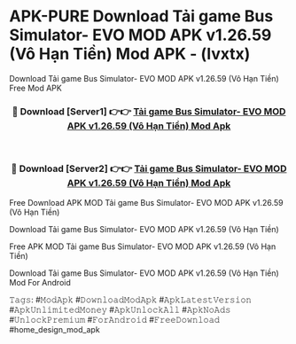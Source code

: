 # APK-PURE Download Tải game Bus Simulator- EVO MOD APK v1.26.59 (Vô Hạn Tiền) Mod APK - (lvxtx)
Download Tải game Bus Simulator- EVO MOD APK v1.26.59 (Vô Hạn Tiền) Free Mod APK

<div align="center">
<h3>🔴 Download [Server1] 👉👉 <a href="https://apk-comot.site?title=Tải_game_Bus_Simulator-_EVO_MOD_APK_v1.26.59_(Vô_Hạn_Tiền)">Tải game Bus Simulator- EVO MOD APK v1.26.59 (Vô Hạn Tiền) Mod Apk</a></h3><br>

<h3>🔴 Download [Server2] 👉👉 <a href="https://apk-comot.site?title=Tải_game_Bus_Simulator-_EVO_MOD_APK_v1.26.59_(Vô_Hạn_Tiền)">Tải game Bus Simulator- EVO MOD APK v1.26.59 (Vô Hạn Tiền) Mod Apk</a></h3>
</div>


Free Download APK MOD Tải game Bus Simulator- EVO MOD APK v1.26.59 (Vô Hạn Tiền)

Download Tải game Bus Simulator- EVO MOD APK v1.26.59 (Vô Hạn Tiền) 

Free APK MOD Tải game Bus Simulator- EVO MOD APK v1.26.59 (Vô Hạn Tiền) 

Download Tải game Bus Simulator- EVO MOD APK v1.26.59 (Vô Hạn Tiền) Mod For Android

𝚃𝚊𝚐𝚜: #𝙼𝚘𝚍𝙰𝚙𝚔 #𝙳𝚘𝚠𝚗𝚕𝚘𝚊𝚍𝙼𝚘𝚍𝙰𝚙𝚔 #𝙰𝚙𝚔𝙻𝚊𝚝𝚎𝚜𝚝𝚅𝚎𝚛𝚜𝚒𝚘𝚗 #𝙰𝚙𝚔𝚄𝚗𝚕𝚒𝚖𝚒𝚝𝚎𝚍𝙼𝚘𝚗𝚎𝚢 #𝙰𝚙𝚔𝚄𝚗𝚕𝚘𝚌𝚔𝙰𝚕𝚕 #𝙰𝚙𝚔𝙽𝚘𝙰𝚍𝚜 #𝚄𝚗𝚕𝚘𝚌𝚔𝙿𝚛𝚎𝚖𝚒𝚞𝚖 #𝙵𝚘𝚛𝙰𝚗𝚍𝚛𝚘𝚒𝚍 #𝙵𝚛𝚎𝚎𝙳𝚘𝚠𝚗𝚕𝚘𝚊𝚍 #home_design_mod_apk